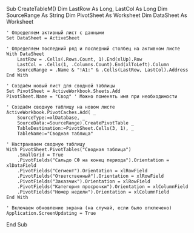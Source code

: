 Sub CreateTableM()
    Dim LastRow As Long, LastCol As Long
    Dim SourceRange As String
    Dim PivotSheet As Worksheet
    Dim DataSheet As Worksheet

    ' Определяем активный лист с данными
    Set DataSheet = ActiveSheet

    ' Определяем последний ряд и последний столбец на активном листе
    With DataSheet
        LastRow = .Cells(.Rows.Count, 1).End(xlUp).Row
        LastCol = .Cells(1, .Columns.Count).End(xlToLeft).Column
        SourceRange = .Name & "!A1:" & .Cells(LastRow, LastCol).Address
    End With

    ' Создаём новый лист для сводной таблицы
    Set PivotSheet = ActiveWorkbook.Sheets.Add
    PivotSheet.Name = "Свод" ' Можно поменять имя при необходимости

    ' Создаём сводную таблицу на новом листе
    ActiveWorkbook.PivotCaches.Add( _
        SourceType:=xlDatabase, _
        SourceData:=SourceRange).CreatePivotTable _
        TableDestination:=PivotSheet.Cells(3, 1), _
        TableName:="Сводная таблица"

    ' Настраиваем сводную таблицу
    With PivotSheet.PivotTables("Сводная таблица")
        .SmallGrid = True
        .PivotFields("Сальдо СФ на конец периода").Orientation = xlDataField
        .PivotFields("Сегмент").Orientation = xlRowField
        .PivotFields("Ответственный").Orientation = xlRowField
        .PivotFields("Заказчик").Orientation = xlRowField
        .PivotFields("Категория просрочки").Orientation = xlColumnField
        .PivotFields("Номер недели").Orientation = xlColumnField
    End With

    ' Включаем обновление экрана (на случай, если было отключено)
    Application.ScreenUpdating = True
End Sub